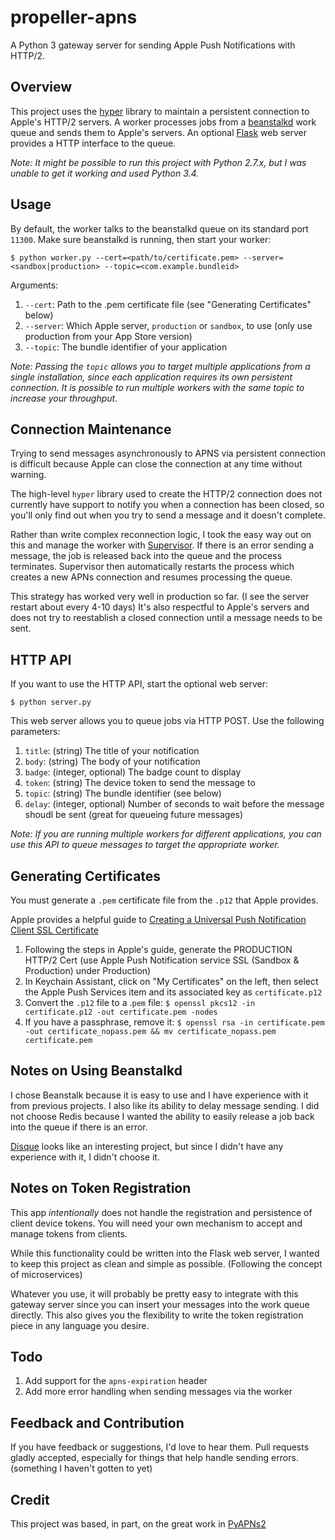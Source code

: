 # propeller-apns

A Python 3 gateway server for sending Apple Push Notifications with HTTP/2.

## Overview

This project uses the [hyper](https://github.com/Lukasa/hyper) library to maintain a persistent connection to Apple's HTTP/2 servers.  A worker processes jobs from a [beanstalkd](https://github.com/kr/beanstalkd) work queue and sends them to Apple's servers. An optional [Flask](http://flask.pocoo.org/) web server provides a HTTP interface to the queue.

*Note: It might be possible to run this project with Python 2.7.x, but I was unable to get it working and used Python 3.4.*

## Usage

By default, the worker talks to the beanstalkd queue on its standard port `11300`. Make sure beanstalkd is running, then start your worker:
```
$ python worker.py --cert=<path/to/certificate.pem> --server=<sandbox|production> --topic=<com.example.bundleid>
````

Arguments:
1. `--cert`: Path to the .pem certificate file (see "Generating Certificates" below)
1. `--server`: Which Apple server, `production` or `sandbox`, to use (only use production from your App Store version)
1. `--topic`: The bundle identifier of your application

*Note: Passing the `topic` allows you to target multiple applications from a single installation, since each application requires its own persistent connection. It is possible to run multiple workers with the same topic to increase your throughput.*

## Connection Maintenance

Trying to send messages asynchronously to APNS via persistent connection is difficult because Apple can close the connection at any time without warning. 

The high-level `hyper` library used to create the HTTP/2 connection does not currently have support to notify you when a connection has been closed, so you'll only find out when you try to send a message and it doesn't complete.

Rather than write complex reconnection logic, I took the easy way out on this and manage the worker with [Supervisor](http://supervisord.org/). If there is an error sending a message, the job is released back into the queue and the process terminates. Supervisor then automatically restarts the process which creates a new APNs connection and resumes processing the queue.

This strategy has worked very well in production so far. (I see the server restart about every 4-10 days) It's also respectful to Apple's servers and does not try to reestablish a closed connection until a message needs to be sent.

## HTTP API

If you want to use the HTTP API, start the optional web server:
```
$ python server.py
```

This web server allows you to queue jobs via HTTP POST. Use the following parameters:
1. `title`: (string) The title of your notification
1. `body`: (string) The body of your notification
1. `badge`: (integer, optional) The badge count to display
1. `token`: (string) The device token to send the message to
1. `topic`: (string) The bundle identifier (see below)
1. `delay`: (integer, optional) Number of seconds to wait before the message shoudl be sent (great for queueing future messages)

*Note: If you are running multiple workers for different applications, you can use this API to queue messages to target the appropriate worker.*

## Generating Certificates

You must generate a `.pem` certificate file from the `.p12` that Apple provides. 

Apple provides a helpful guide to [Creating a Universal Push Notification Client SSL Certificate](https://developer.apple.com/library/ios/documentation/IDEs/Conceptual/AppDistributionGuide/AddingCapabilities/AddingCapabilities.html#//apple_ref/doc/uid/TP40012582-CH26-SW11)

1. Following the steps in Apple's guide, generate the PRODUCTION HTTP/2 Cert (use Apple Push Notification service SSL (Sandbox & Production) under Production)
2. In Keychain Assistant, click on "My Certificates" on the left, then select the Apple Push Services item and its associated key as `certificate.p12`
3. Convert the `.p12` file to a .`pem` file:
`$ openssl pkcs12 -in certificate.p12 -out certificate.pem -nodes`
4. If you have a passphrase, remove it:
`$ openssl rsa -in certificate.pem -out certificate_nopass.pem && mv certificate_nopass.pem certificate.pem`

## Notes on Using Beanstalkd

I chose Beanstalk because it is easy to use and I have experience with it from previous projects. I also like its ability to delay message sending. I did not choose Redis because I wanted the ability to easily release a job back into the queue if there is an error.

[Disque](https://github.com/antirez/disque) looks like an interesting project, but since I didn't have any experience with it, I didn't choose it.

## Notes on Token Registration

This app *intentionally* does not handle the registration and persistence of client device tokens. You will need your own mechanism to accept and manage tokens from clients.

While this functionality could be written into the Flask web server, I wanted to keep this project as clean and simple as possible. (Following the concept of microservices)

Whatever you use, it will probably be pretty easy to integrate with this gateway server since you can insert your messages into the work queue directly. This also gives you the flexibility to write the token registration piece in any language you desire.

## Todo

1. Add support for the `apns-expiration` header 
1. Add more error handling when sending messages via the worker

## Feedback and Contribution

If you have feedback or suggestions, I'd love to hear them. Pull requests gladly accepted, especially for things that help handle sending errors. (something I haven't gotten to yet)

## Credit

This project was based, in part, on the great work in [PyAPNs2](https://github.com/Pr0Ger/PyAPNs2)
